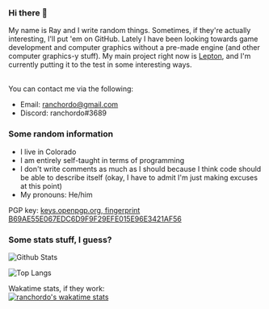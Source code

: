 ### Hi there 👋

My name is Ray and I write random things. Sometimes, if they're actually interesting, I'll put 'em on GitHub. Lately I have been looking towards game development and computer graphics without a pre-made engine (and other computer graphics-y stuff). My main project right now is [Lepton](https://github.com/ranchordo/lepton), and I'm currently putting it to the test in some interesting ways.<br><br>

You can contact me via the following:
- Email: <a href="mailto:ranchordo@gmail.com">ranchordo@gmail.com</a>
- Discord: ranchordo#3689

### Some random information
- I live in Colorado
- I am entirely self-taught in terms of programming
- I don't write comments as much as I should because I think code should be able to describe itself (okay, I have to admit I'm just making excuses at this point)
- My pronouns: He/him
  
PGP key: [keys.openpgp.org, fingerprint B69AE55E067EDC6D9F9F29EFE015E96E3421AF56](https://keys.openpgp.org/vks/v1/by-fingerprint/B69AE55E067EDC6D9F9F29EFE015E96E3421AF56)

### Some stats stuff, I guess?

![Github Stats](https://github-readme-stats.vercel.app/api?username=ranchordo&show_icons=true&theme=algolia&include_all_commits=true&hide_border=true&count_private=true)

![Top Langs](https://github-readme-stats.vercel.app/api/top-langs/?username=ranchordo&layout=compact&theme=algolia&hide_border=true)

Wakatime stats, if they work:<br>
[![ranchordo's wakatime stats](https://github-readme-stats.vercel.app/api/wakatime?username=ranchordo)](https://github.com/anuraghazra/github-readme-stats)
